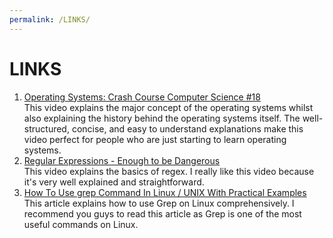 ```yaml
---
permalink: /LINKS/
---
```


# LINKS

1. [Operating Systems: Crash Course Computer Science #18](https://www.youtube.com/watch?v=26QPDBe-NB8)<br>
This video explains the major concept of the operating systems whilst also explaining the history behind the operating systems itself. The well-structured, concise, and easy to understand explanations make this video perfect for people who are just starting to learn operating systems.
2. [Regular Expressions - Enough to be Dangerous](https://www.youtube.com/watch?v=bgBWp9EIlMM)<br>
This video explains the basics of regex. I really like this video because it's very well explained and straightforward.
3. [How To Use grep Command In Linux / UNIX With Practical Examples](https://www.cyberciti.biz/faq/howto-use-grep-command-in-linux-unix/)<br>
This article explains how to use Grep on Linux comprehensively. I recommend you guys to read this article as Grep is one of the most useful commands on Linux.
